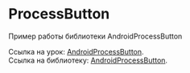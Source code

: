 # ProcessButton

Пример работы библиотеки AndroidProcessButton

Ссылка на урок: <a href="http://java-help.ru/processbutton/">AndroidProcessButton</a>.<br>
Ссылка на библиотеку: <a href="https://github.com/dmytrodanylyk/android-process-button">AndroidProcessButton</a>.

